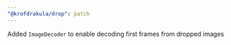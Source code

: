 ```yaml
---
"@krofdrakula/drop": patch
---
```


Added `ImageDecoder` to enable decoding first frames from dropped images
